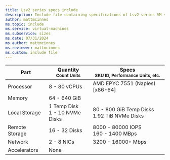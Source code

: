 ```yaml
---
title: Lsv2 series specs include
description: Include file containing specifications of Lsv2-series VM sizes.
author: mattmcinnes
ms.topic: include
ms.service: virtual-machines
ms.subservice: sizes
ms.date: 07/31/2024
ms.author: mattmcinnes
ms.reviewer: mattmcinnes
ms.custom: include file
---
```

| Part | Quantity <br><sup>Count Units | Specs <br><sup>SKU ID, Performance Units, etc.  |
|---|---|---|
| Processor      | 8 - 80 vCPUs       | AMD EPYC 7551 (Naples) [x86-64]                               |
| Memory         | 64 - 640 GiB          |                                  |
| Local Storage  | 1 Temp Disk <br> 1 - 10 NVMe Disks          | 80 - 800 GiB Temp Disks <br> 1.92 TiB NVMe Disks                |
| Remote Storage | 16 - 32 Disks    | 8000 - 80000 IOPS <br>160 - 1400 MBps   |
| Network        | 2 - 8 NICs          | 3200 - 16000+ Mbps                          |
| Accelerators   | None              |                                   |
